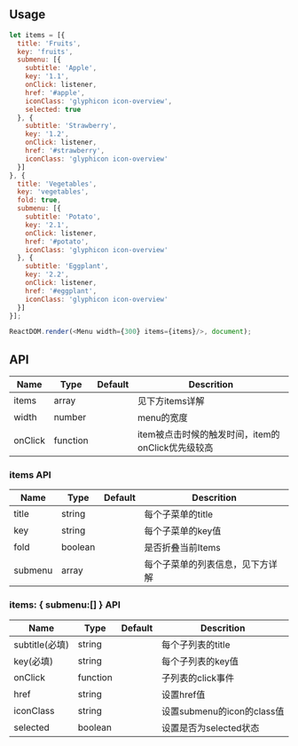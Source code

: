 ## Usage
```js
let items = [{
  title: 'Fruits',
  key: 'fruits',
  submenu: [{
    subtitle: 'Apple',
    key: '1.1',
    onClick: listener,
    href: '#apple',
    iconClass: 'glyphicon icon-overview',
    selected: true
  }, {
    subtitle: 'Strawberry',
    key: '1.2',
    onClick: listener,
    href: '#strawberry',
    iconClass: 'glyphicon icon-overview'
  }]
}, {
  title: 'Vegetables',
  key: 'vegetables',
  fold: true,
  submenu: [{
    subtitle: 'Potato',
    key: '2.1',
    onClick: listener,
    href: '#potato',
    iconClass: 'glyphicon icon-overview'
  }, {
    subtitle: 'Eggplant',
    key: '2.2',
    onClick: listener,
    href: '#eggplant',
    iconClass: 'glyphicon icon-overview'
  }]
}];

ReactDOM.render(<Menu width={300} items={items}/>, document);
```

## API
|Name       |Type     |Default     |Descrition                    |
|-----------|---------|------------|------------------------------|
|items      |array    |            |见下方items详解                  |
|width      |number   |            |menu的宽度                      |
|onClick    |function |            |item被点击时候的触发时间，item的onClick优先级较高 |

### items API
|Name       |Type     |Default     |Descrition                    |
|-----------|---------|------------|------------------------------|
|title      |string   |            |每个子菜单的title                |
|key        |string   |             |每个子菜单的key值                |
|fold       |boolean  |             |是否折叠当前Items                | 
|submenu    |array    |             |每个子菜单的列表信息，见下方详解      |

### items: { submenu:[] } API
|Name          |Type     |Default     |Descrition                    |
|--------------|---------|------------|------------------------------|
|subtitle(必填) |string   |            |每个子列表的title                 |
|key(必填)      |string   |            |每个子列表的key值                 |
|onClick       |function |            |子列表的click事件                 |
|href          |string   |            |设置href值                      |
|iconClass     |string   |            |设置submenu的icon的class值       |
|selected      |boolean  |            |设置是否为selected状态            |
